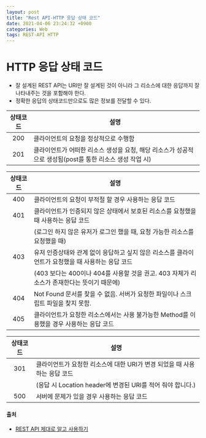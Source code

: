 ```yaml
---
layout: post
title: "Rest API-HTTP 응답 상태 코드"
date: 2021-04-06 23:24:32 +0900
categories: Web
tags: REST-API HTTP
---
```


# HTTP 응답 상태 코드

- 잘 설계된 REST API는 URI만 잘 설계된 것이 아니라 그 리소스에 대한 응답까지 잘 나타내주는 것을 포함해야 한다.
- 정확한 응답의 상태코드만으로도 많은 정보를 전달할 수 있다.

| <center>상태코드</center> | <center>설명</center>                                                                                    |
| :-----------------------: | :------------------------------------------------------------------------------------------------------- |
|            200            | 클라이언트의 요청을 정상적으로 수행함                                                                    |
|            201            | 클라이언트가 어떠한 리소스 생성을 요청, 해당 리소스가 성공적으로 생성됨(post를 통한 리소스 생성 작업 시) |

| <center>상태코드</center> | <center>설명</center>                                                                             |
| :-----------------------: | :------------------------------------------------------------------------------------------------ |
|            400            | 클라이언트의 요청이 부적절 할 경우 사용하는 응답 코드                                             |
|            401            | 클라이언트가 인증되지 않은 상태에서 보호된 리소스를 요청했을 때 사용하는 응답 코드                |
|                           | (로그인 하지 않은 유저가 로그인 했을 때, 요청 가능한 리소스를 요청했을 때)                        |
|            403            | 유저 인증상태와 관계 없이 응답하고 싶지 않은 리소스를 클라이언트가 요청했을 때 사용하는 응답 코드 |
|                           | (403 보다는 400이나 404를 사용할 것을 권고. 403 자체가 리소스가 존재한다는 뜻이기 때문에)         |
|            404            | Not Found 문서를 찾을 수 없음. 서버가 요청한 파일이나 스크립트 파일을 찾지 못함.                  |
|            405            | 클라이언트가 요청한 리소스에서는 사용 불가능한 Method를 이용했을 경우 사용하는 응답 코드          |

| <center>상태코드</center> | <center>설명</center>                                                     |
| :-----------------------: | :------------------------------------------------------------------------ |
|            301            | 클라이언트가 요청한 리소스에 대한 URI가 변경 되었을 때 사용하는 응답 코드 |
|                           | (응답 시 Location header에 변경된 URI를 적어 줘야 합니다.)                |
|            500            | 서버에 문제가 있을 경우 사용하는 응답 코드                                |

#### 출처

- [REST API 제대로 알고 사용하기](http://meetup.toast.com/posts/92)

